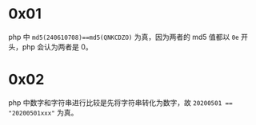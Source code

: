 # 0x01

php 中 `md5(240610708)==md5(QNKCDZO)` 为真，因为两者的 md5 值都以 `0e` 开头，php 会认为两者是 0。

# 0x02

php 中数字和字符串进行比较是先将字符串转化为数字，故 `20200501 == "20200501xxx"` 为真。
